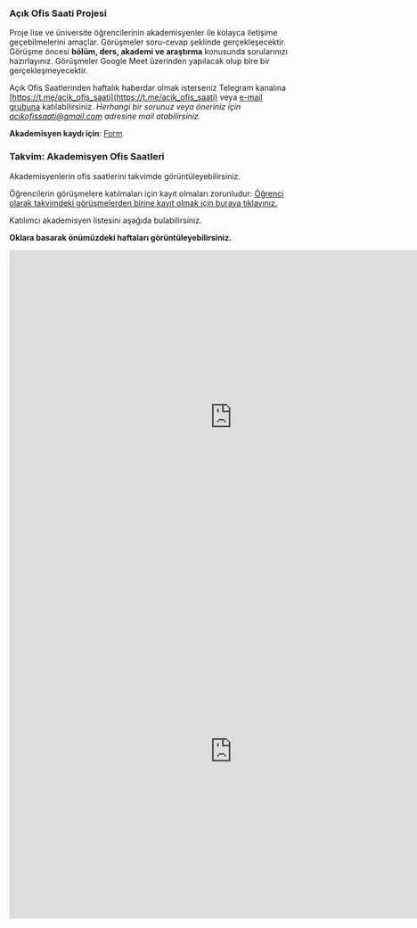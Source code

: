 ### Açık Ofis Saati Projesi
Proje lise ve üniversite öğrencilerinin akademisyenler ile kolayca iletişime geçebilmelerini amaçlar. Görüşmeler soru-cevap şeklinde gerçekleşecektir. Görüşme öncesi **bölüm, ders, akademi ve araştırma** konusunda sorularınızı hazırlayınız. Görüşmeler Google Meet üzerinden yapılacak olup bire bir gerçekleşmeyecektir.

Açık Ofis Saatlerinden haftalık haberdar olmak isterseniz Telegram kanalına [https://t.me/acik_ofis_saati](https://t.me/acik_ofis_saati) veya [e-mail grubuna](https://groups.google.com/g/acik-ofis-saati) katılabilirsiniz.
*Herhangi bir sorunuz veya öneriniz için acikofissaati@gmail.com adresine mail atabilirsiniz.*

**Akademisyen kaydı için**: [Form](https://forms.gle/EF9CgphMEuacXWXp6)


### Takvim: Akademisyen Ofis Saatleri

Akademisyenlerin ofis saatlerini takvimde görüntüleyebilirsiniz. 

Öğrencilerin görüşmelere katılmaları için kayıt olmaları zorunludur:
[Öğrenci olarak takvimdeki görüşmelerden birine kayıt olmak için buraya tıklayınız.](https://forms.gle/MbLGU4aJF8fRSzrU8)

 
Katılımcı akademisyen listesini aşağıda bulabilirsiniz.
 
  
**Oklara basarak önümüzdeki haftaları görüntüleyebilirsiniz.**
<iframe src="https://calendar.google.com/calendar/embed?src=acikofissaati%40gmail.com&ctz=Europe%2FIstanbul" style="border: 0" width="800" height="600" frameborder="0" scrolling="no"></iframe>

<iframe src="https://docs.google.com/spreadsheets/d/e/2PACX-1vREGSfogeIrBjtrGkIt1D3FzQlaFqiTl5SQdRN9dzNXyBG4IUE_BKk_XgOu0Nm9ia9VNS528atRLpp1/pubhtml?widget=true&amp;headers=false" style="border: 0" width="800" height="600" frameborder="0" scrolling="no"></iframe>
